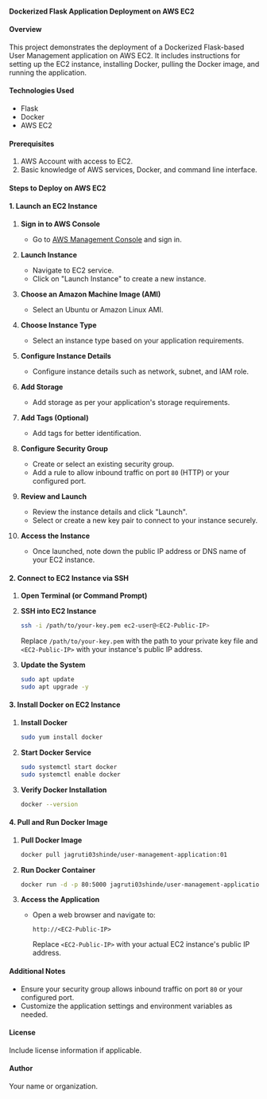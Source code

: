 #### Dockerized Flask Application Deployment on AWS EC2

#### Overview
This project demonstrates the deployment of a Dockerized Flask-based User Management application on AWS EC2. It includes instructions for setting up the EC2 instance, installing Docker, pulling the Docker image, and running the application.

#### Technologies Used
- Flask
- Docker
- AWS EC2

#### Prerequisites
1. AWS Account with access to EC2.
2. Basic knowledge of AWS services, Docker, and command line interface.

#### Steps to Deploy on AWS EC2

#### 1. Launch an EC2 Instance

1. **Sign in to AWS Console**
   - Go to [AWS Management Console](https://aws.amazon.com/console/) and sign in.

2. **Launch Instance**
   - Navigate to EC2 service.
   - Click on "Launch Instance" to create a new instance.

3. **Choose an Amazon Machine Image (AMI)**
   - Select an Ubuntu or Amazon Linux AMI.

4. **Choose Instance Type**
   - Select an instance type based on your application requirements.

5. **Configure Instance Details**
   - Configure instance details such as network, subnet, and IAM role.

6. **Add Storage**
   - Add storage as per your application's storage requirements.

7. **Add Tags (Optional)**
   - Add tags for better identification.

8. **Configure Security Group**
   - Create or select an existing security group.
   - Add a rule to allow inbound traffic on port `80` (HTTP) or your configured port.

9. **Review and Launch**
   - Review the instance details and click "Launch".
   - Select or create a new key pair to connect to your instance securely.

10. **Access the Instance**
    - Once launched, note down the public IP address or DNS name of your EC2 instance.

#### 2. Connect to EC2 Instance via SSH

1. **Open Terminal (or Command Prompt)**

2. **SSH into EC2 Instance**
   ```bash
   ssh -i /path/to/your-key.pem ec2-user@<EC2-Public-IP>
   ```
   Replace `/path/to/your-key.pem` with the path to your private key file and `<EC2-Public-IP>` with your instance's public IP address.

3. **Update the System**
   ```bash
   sudo apt update
   sudo apt upgrade -y
   ```

#### 3. Install Docker on EC2 Instance

1. **Install Docker**
   ```bash
   sudo yum install docker
   ```

2. **Start Docker Service**
   ```bash
   sudo systemctl start docker
   sudo systemctl enable docker
   ```

3. **Verify Docker Installation**
   ```bash
   docker --version
   ```

#### 4. Pull and Run Docker Image

1. **Pull Docker Image**
   ```bash
   docker pull jagruti03shinde/user-management-application:01
   ```

2. **Run Docker Container**
   ```bash
   docker run -d -p 80:5000 jagruti03shinde/user-management-application:01
   ```

3. **Access the Application**
   - Open a web browser and navigate to:
     ```
     http://<EC2-Public-IP>
     ```
     Replace `<EC2-Public-IP>` with your actual EC2 instance's public IP address.

#### Additional Notes
- Ensure your security group allows inbound traffic on port `80` or your configured port.
- Customize the application settings and environment variables as needed.

#### License
Include license information if applicable.

#### Author
Your name or organization.

